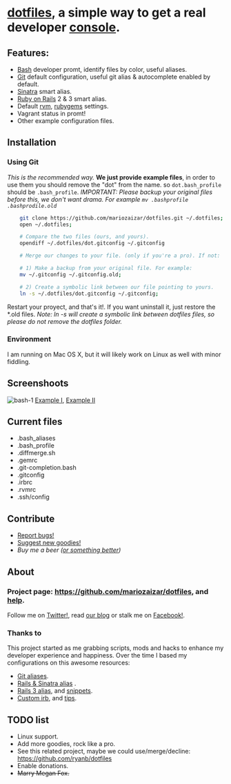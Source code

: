 # [dotfiles][repo], a simple way to get a real developer [console][cli].

## Features:

- [Bash][bash] developer promt, identify files by color, useful aliases. 
- [Git][git] default configuration, useful git alias & autocomplete enabled by default.
- [Sinatra][sinatra] smart alias.
- [Ruby on Rails][rails] 2 & 3 smart alias.
- Default [rvm][rvm], [rubygems][gem] settings.
- Vagrant status in promt!
- Other example configuration files. 

## Installation

### Using Git

_This is the recommended way._
**We just provide example files**, in order to use them you should remove the "dot" from the name. so `dot.bash_profile` should be `.bash_profile`. _IMPORTANT: Please backup your original files before this, we don't want drama. For example `mv .bashprofile .bashprodile.old`_

```sh
    git clone https://github.com/mariozaizar/dotfiles.git ~/.dotfiles;
    open ~/.dotfiles;

    # Compare the two files (ours, and yours). 
    opendiff ~/.dotfiles/dot.gitconfig ~/.gitconfig

    # Merge our changes to your file. (only if you're a pro). If not:

    # 1) Make a backup from your original file. For example:
    mv ~/.gitconfig ~/.gitconfig.old;

    # 2) Create a symbolic link between our file pointing to yours.
    ln -s ~/.dotfiles/dot.gitconfig ~/.gitconfig;  
```

Restart your proyect, and that's it!. If you want uninstall it, just restore the *.old files.
_Note: ln -s will create a symbolic link between dotfiles files, so please do not remove the dotfiles folder._

### Environment

I am running on Mac OS X, but it will likely work on Linux as well with minor fiddling. 

## Screenshoots

![bash-1](http://github.com/mariozaizar/dotfiles/raw/master/images/bash-1.jpg)
[Example I](http://github.com/mariozaizar/dotfiles/raw/master/images/bash-1.jpg), [Example II](http://github.com/mariozaizar/dotfiles/raw/master/images/bash-2.jpg)

## Current files

- .bash_aliases
- .bash_profile
- .diffmerge.sh
- .gemrc
- .git-completion.bash
- .gitconfig
- .irbrc
- .rvmrc
- .ssh/config

## Contribute

* [Report bugs!](https://github.com/mariozaizar/dotfiles/issues?labels=Bugs)
* [Suggest new goodies!](https://github.com/mariozaizar/dotfiles/issues?labels=Features)
* _Buy me a beer ([or something better][amazon])_

## About

### Project page: <https://github.com/mariozaizar/dotfiles>, and [help](https://github.com/mariozaizar/dotfiles/issues?labels=Help).
Follow me on [Twitter!][twitter], read [our blog][crowdint] or stalk me on [Facebook!][facebook].

### Thanks to

This project started as me grabbing scripts, mods and hacks to enhance my developer experience and happiness.
Over the time I based my configurations on this awesome resources: 

- [Git aliases](http://library.edgecase.com/git_immersion/lab_11.html).
- [Rails & Sinatra alias](http://openmonkey.com/2009/03/06/adaptive-script-console-shell-alias-for-both-rails-and-sinatra/) .
- [Rails 3 alias](http://matthewhutchinson.net/2010/9/19/rails-3-bash-aliases-and-irbrc-configs),  and [snippets](http://snippets.rorbuilder.info/posts/show/272).
- [Custom irb](http://iain.nl/2010/07/customizing-irb-2010-edition/), and [tips](http://robots.thoughtbot.com/post/159806033/irb-script-console-tips).

## TODO list

* Linux support.
* Add more goodies, rock like a pro.
* See this related project, maybe we could use/merge/decline: https://github.com/ryanb/dotfiles
* Enable donations.
* <del>Marry Megan Fox.</del>

[twitter]: http://twitter.com/mariozaizar
[facebook]: http://facebook.com/mariozaizar
[crowdint]: http://blog.crowdint.com
[amazon]: http://amzn.com/w/18ZQSVYATE5M1
[repo]: https://github.com/mariozaizar/dotfiles

[cli]: http://en.wikipedia.org/wiki/Command_line_interface
[markedit]: http://keshiki.net/markdown-editor/

[git]: http://git-scm.com/
[sinatra]: http://www.sinatrarb.com/
[rails]: http://rubyonrails.org/
[rvm]: https://rvm.beginrescueend.com/
[gem]: http://rubygems.org/
[bash]: http://www.gnu.org/software/bash/
